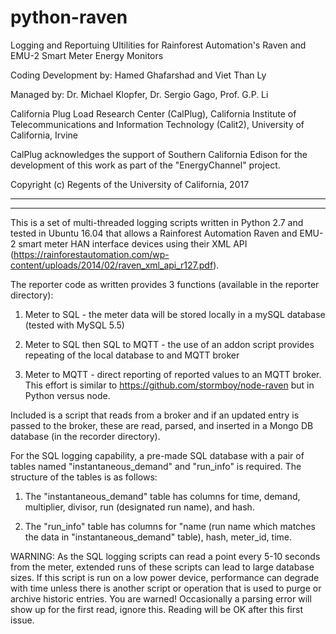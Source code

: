 # python-raven

Logging and Reportuing Ultilities for Rainforest Automation's Raven and EMU-2 Smart Meter Energy Monitors

Coding Development by: Hamed Ghafarshad and Viet Than Ly

Managed by: Dr. Michael Klopfer, Dr. Sergio Gago, Prof. G.P. Li

California Plug Load Research Center (CalPlug), California Institute of Telecommunications and Information Technology (Calit2), University of California, Irvine

CalPlug acknowledges the support of Southern California Edison for the development of this work as part of the "EnergyChannel" project.

Copyright (c) Regents of the University of California, 2017

***************************************************************************************************
***************************************************************************************************


This is a set of multi-threaded logging scripts written in Python 2.7 and tested in Ubuntu 16.04 that allows a Rainforest Automation Raven and EMU-2 smart meter HAN interface devices using their XML API (https://rainforestautomation.com/wp-content/uploads/2014/02/raven_xml_api_r127.pdf).

The reporter code as written provides 3 functions (available in the reporter directory):

1) Meter to SQL - the meter data will be stored locally in a mySQL database (tested with MySQL 5.5)

2) Meter to SQL then SQL to MQTT - the use of an addon script provides repeating of the local database to and MQTT broker 

3) Meter to MQTT - direct reporting of reported values to an MQTT broker.  This effort is similar to https://github.com/stormboy/node-raven but in Python versus node.

Included is a script that reads from a broker and if an updated entry is passed to the broker, these are read, parsed, and inserted in a Mongo DB database (in the recorder directory).

For the SQL logging capability, a pre-made SQL database with a pair of tables named "instantaneous_demand" and "run_info" is required.  The structure of the tables is as follows:

1) The "instantaneous_demand" table has columns for time, demand, multiplier, divisor, run (designated run name), and hash.  

2) The "run_info" table has columns for "name (run name which matches the data in "instantaneous_demand" table), hash, meter_id, time.


WARNING:  As the SQL logging scripts can read a point every 5-10 seconds from the meter, extended runs of these scripts can lead to large database sizes.  If this script is run on a low power device, performance can degrade with time unless there is another script or operation that is used to purge or archive historic entries.  You are warned!  Occasionally a parsing error will show up for the first read, ignore this.  Reading will be OK after this first issue.  

